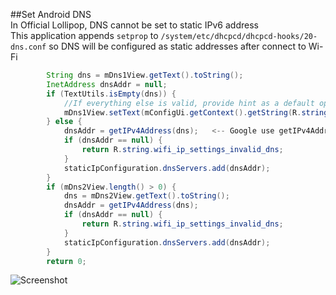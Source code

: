 ##Set Android DNS  
In Official Lollipop, DNS cannot be set to static IPv6 address  
This application appends `setprop` to `/system/etc/dhcpcd/dhcpcd-hooks/20-dns.conf` so DNS will be configured as static addresses after connect to Wi-Fi  
```Java
        String dns = mDns1View.getText().toString();
        InetAddress dnsAddr = null;
        if (TextUtils.isEmpty(dns)) {
            //If everything else is valid, provide hint as a default option
            mDns1View.setText(mConfigUi.getContext().getString(R.string.wifi_dns1_hint));
        } else {
            dnsAddr = getIPv4Address(dns);   <-- Google use getIPv4Address here so IPv6 address cannot be identified
            if (dnsAddr == null) {
                return R.string.wifi_ip_settings_invalid_dns;
            }
            staticIpConfiguration.dnsServers.add(dnsAddr);
        }
        if (mDns2View.length() > 0) {
            dns = mDns2View.getText().toString();
            dnsAddr = getIPv4Address(dns);
            if (dnsAddr == null) {
                return R.string.wifi_ip_settings_invalid_dns;
            }
            staticIpConfiguration.dnsServers.add(dnsAddr);
        }
        return 0;
```
![Screenshot](https://github.com/gncy2013/SetDNS/blob/master/screenshot.png)